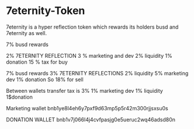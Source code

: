 # 7eternity-Token
7eternity is a hyper reflection token which rewards its holders busd and 7eternity as well.


7% busd rewards

2% 7ETERNITY REFLECTION
3 % marketing and dev
2% liquidity 
1% donation 
15 % tax for buy


7% busd rewards
3% 7ETERNITY REFLECTIONS 
2% liquidity 
5% marketing dev
1% donation 
So 18% for sell


Between wallets transfer tax is 3%
1% marketing dev 1% liquidity 1$donation 

Marketing wallet
bnb1ye8l4eh6y7pxf9d63mp5p5r42m300rjjsxsu0s

DONATION WALLET
bnb1v7j066l4j4cvfpasjg0e5ueruc2wq46adsd80n
